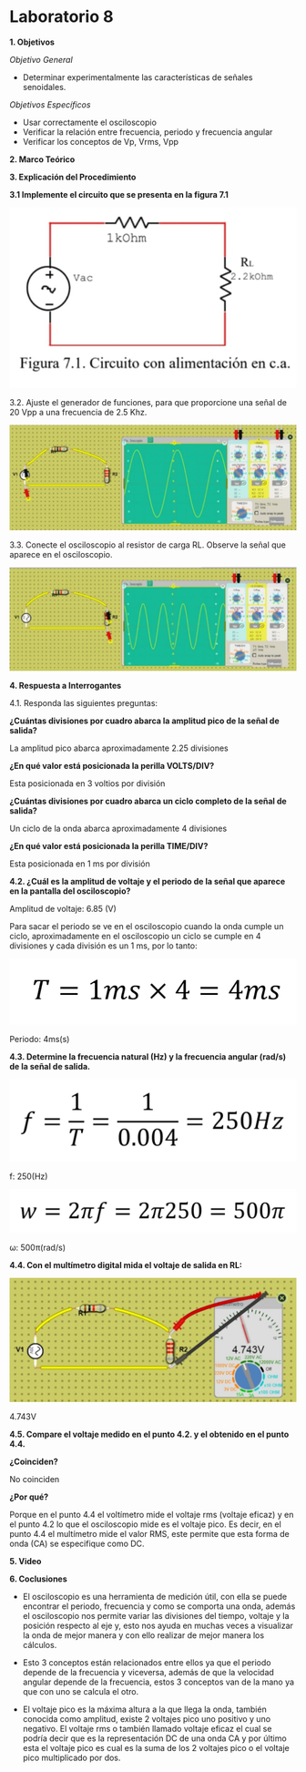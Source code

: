 # Laboratorio 8

__1. Objetivos__

*Objetivo General*

* Determinar experimentalmente las características de señales senoidales.

*Objetivos Específicos*

* Usar correctamente el osciloscopio 
*	Verificar la relación entre frecuencia, periodo y frecuencia angular 
*	Verificar los conceptos de Vp, Vrms, Vpp


__2. Marco Teórico__ 




__3. Explicación del Procedimiento__

__3.1 Implemente el circuito que se presenta en la figura 7.1__

![](https://github.com/DiegoLimaespe/fotos-lab8/blob/main/7.1.jpg)

3.2. Ajuste el generador de funciones, para que proporcione una señal de 20 Vpp a una frecuencia de 2.5 Khz.

![](https://github.com/DiegoLimaespe/fotos-lab8/blob/main/ofv.jpg)

3.3. Conecte el osciloscopio al resistor de carga RL. Observe la señal que aparece en el osciloscopio.

![](https://github.com/DiegoLimaespe/fotos-lab8/blob/main/ovrl.jpg)


__4. Respuesta a Interrogantes__

4.1. Responda las siguientes preguntas:

__¿Cuántas divisiones por cuadro abarca la amplitud pico de la señal de salida?__

La amplitud pico abarca aproximadamente 2.25 divisiones 	
 
__¿En qué valor está posicionada la perilla VOLTS/DIV?__

Esta posicionada en 3 voltios por división 

__¿Cuántas divisiones por cuadro abarca un ciclo completo de la señal de salida?__

Un ciclo de la onda abarca aproximadamente 4 divisiones 

__¿En qué valor está posicionada la perilla TIME/DIV?__

Esta posicionada en 1 ms por división 

__4.2. ¿Cuál es la amplitud de voltaje y el periodo de la señal que aparece en la pantalla del osciloscopio?__

Amplitud de voltaje: 6.85 (V)

Para sacar el periodo se ve en el osciloscopio cuando la onda cumple un ciclo, aproximadamente en el osciloscopio un ciclo se cumple en 4 divisiones y cada división es un 1 ms, por lo tanto:

![](https://github.com/DiegoLimaespe/fotos-lab8/blob/main/t.jpg)

Periodo:  4ms(s)

__4.3. Determine la frecuencia natural (Hz) y la frecuencia angular (rad/s) de la señal de
salida.__

![](https://github.com/DiegoLimaespe/fotos-lab8/blob/main/f.jpg)

f: 250(Hz)

![](https://github.com/DiegoLimaespe/fotos-lab8/blob/main/w.jpg)

ω: 500π(rad/s)

__4.4. Con el multímetro digital mida el voltaje de salida en RL:__


![](https://github.com/DiegoLimaespe/fotos-lab8/blob/main/mvrl.jpg)

 4.743V
 
__4.5. Compare el voltaje medido en el punto 4.2. y el obtenido en el punto 4.4.__

__¿Coinciden?__

No coinciden 

__¿Por qué?__

Porque en el punto 4.4 el voltímetro mide el voltaje rms (voltaje eficaz) y en el punto 4.2 lo que el osciloscopio mide es el voltaje pico. Es decir, en el punto 4.4 el multímetro mide el valor RMS, este permite que esta forma de onda (CA) se especifique como DC.


__5. Video__



__6. Coclusiones__ 

* El osciloscopio es una herramienta de medición útil, con ella se puede encontrar el periodo, frecuencia y como se comporta una onda, además el osciloscopio nos permite variar las divisiones del tiempo, voltaje y la posición respecto al eje y, esto nos ayuda en muchas veces a visualizar la onda de mejor manera y con ello realizar de mejor manera los cálculos. 

* Esto 3 conceptos están relacionados entre ellos ya que el periodo depende de la frecuencia y viceversa, además de que la velocidad angular depende de la frecuencia, estos 3 conceptos van de la mano ya que con uno se calcula el otro. 

* El voltaje pico es la máxima altura a la que llega la onda, también conocida como amplitud, existe 2 voltajes pico uno positivo y uno negativo. El voltaje rms o también llamado voltaje eficaz el cual se podría decir que es la representación DC de una onda CA y por último esta el voltaje pico es cual es la suma de los 2 voltajes pico o el voltaje pico multiplicado por dos. 



